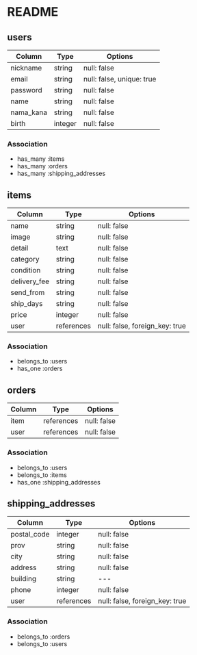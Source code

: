 # README
## users
|Column   |Type   |Options                    |
|---      |---    |---                       |
|nickname |string |null: false                |
|email    |string |null: false, unique: true  |
|password |string |null: false                |
|name     |string |null: false                |
|nama_kana|string |null: false                |
|birth    |integer|null: false                |

### Association
- has_many :items
- has_many :orders
- has_many :shipping_addresses

## items
|Column       |Type       |Options                        |
|---          |---        |---                            |
|name         |string     |null: false                    |
|image        |string     |null: false                    |
|detail       |text       |null: false                    |
|category     |string     |null: false                    |
|condition    |string     |null: false                    |
|delivery_fee |string     |null: false                    |
|send_from    |string     |null: false                    |
|ship_days    |string     |null: false                    |
|price        |integer    |null: false                    |
|user         |references |null: false, foreign_key: true |

### Association
- belongs_to :users
- has_one :orders

## orders
|Column |Type       |Options    |
|---    |---        |---        |
|item   |references |null: false|
|user   |references |null: false|

### Association
- belongs_to :users
- belongs_to :items
- has_one :shipping_addresses

## shipping_addresses
|Column     |Type       |Options                        |
|---        |---        |---                            |
|postal_code|integer    |null: false                    |
|prov       |string     |null: false                    |
|city       |string     |null: false                    |
|address    |string     |null: false                    |
|building   |string     |---                            |
|phone      |integer    |null: false                    |
|user       |references |null: false, foreign_key: true |

### Association
- belongs_to :orders
- belongs_to :users